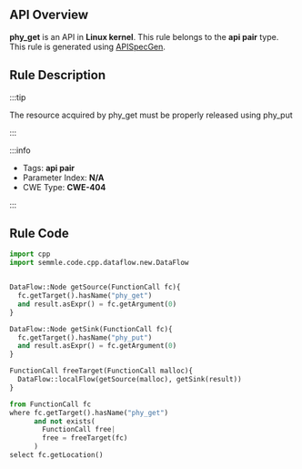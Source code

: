 ---
---


## API Overview
**phy_get** is an API in **Linux kernel**. This rule belongs to the **api pair** type. This rule is generated using [APISpecGen](../../tools/APISpecGen).
## Rule Description

:::tip

The resource acquired by phy_get must be properly released using phy_put

:::

:::info

- Tags: **api pair**
- Parameter Index: **N/A**
- CWE Type: **CWE-404**

:::

## Rule Code
```python
import cpp
import semmle.code.cpp.dataflow.new.DataFlow


DataFlow::Node getSource(FunctionCall fc){
  fc.getTarget().hasName("phy_get")
  and result.asExpr() = fc.getArgument(0)
}

DataFlow::Node getSink(FunctionCall fc){
  fc.getTarget().hasName("phy_put")
  and result.asExpr() = fc.getArgument(0)
}

FunctionCall freeTarget(FunctionCall malloc){
  DataFlow::localFlow(getSource(malloc), getSink(result))
}

from FunctionCall fc
where fc.getTarget().hasName("phy_get")
      and not exists(
        FunctionCall free| 
        free = freeTarget(fc)
      )
select fc.getLocation()

    
```